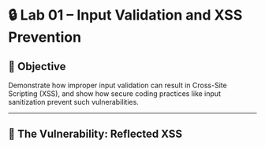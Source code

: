 # 🔒 Lab 01 – Input Validation and XSS Prevention

## 🎯 Objective
Demonstrate how improper input validation can result in Cross-Site Scripting (XSS), and show how secure coding practices like input sanitization prevent such vulnerabilities.

---

## 🧪 The Vulnerability: Reflected XSS
